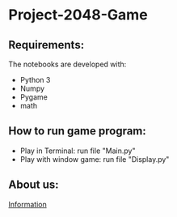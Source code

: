 # Project-2048-Game

## Requirements:
The notebooks are developed with:
* Python 3
* Numpy
* Pygame
* math

## How to run game program:
* Play in Terminal: run file "Main.py" 
* Play with window game: run file "Display.py"

## About us:
[Information](https://docs.google.com/document/d/1XEFxEnIHIUCU5b_87ZBUtGX3b343_j-enNm2w9Vhnbk/edit)
